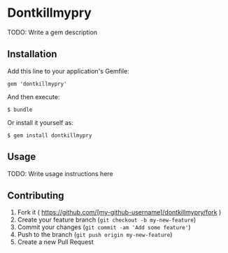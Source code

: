 # Dontkillmypry

TODO: Write a gem description

## Installation

Add this line to your application's Gemfile:

    gem 'dontkillmypry'

And then execute:

    $ bundle

Or install it yourself as:

    $ gem install dontkillmypry

## Usage

TODO: Write usage instructions here

## Contributing

1. Fork it ( https://github.com/[my-github-username]/dontkillmypry/fork )
2. Create your feature branch (`git checkout -b my-new-feature`)
3. Commit your changes (`git commit -am 'Add some feature'`)
4. Push to the branch (`git push origin my-new-feature`)
5. Create a new Pull Request
